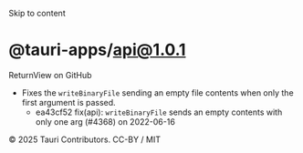 Skip to content
# @tauri-apps/api@1.0.1
ReturnView on GitHub
  * Fixes the `writeBinaryFile` sending an empty file contents when only the first argument is passed. 
    * ea43cf52 fix(api): `writeBinaryFile` sends an empty contents with only one arg (#4368) on 2022-06-16


© 2025 Tauri Contributors. CC-BY / MIT
